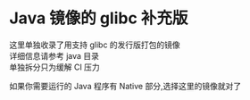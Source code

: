 # Java 镜像的 glibc 补充版

这里单独收录了用支持 glibc 的发行版打包的镜像  
详细信息请参考 java 目录  
单独拆分只为缓解 CI 压力

如果你需要运行的 Java 程序有 Native 部分,选择这里的镜像就对了
